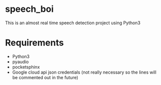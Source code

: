 # speech_boi
This is an almost real time speech detection project using Python3

# Requirements
- Python3
- pyaudio
- pocketsphinx
- Google cloud api json credentials (not really necessary so the lines will be commented out in the future)